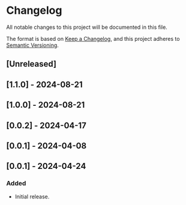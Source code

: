# Changelog

All notable changes to this project will be documented in this file.

The format is based on [Keep a Changelog](https://keepachangelog.com/en/1.0.0/),
and this project adheres to [Semantic Versioning](https://semver.org/spec/v2.0.0.html).

## [Unreleased]

## [1.1.0] - 2024-08-21

## [1.0.0] - 2024-08-21

## [0.0.2] - 2024-04-17

## [0.0.1] - 2024-04-08
## [0.0.1] - 2024-04-24

### Added
- Initial release.
